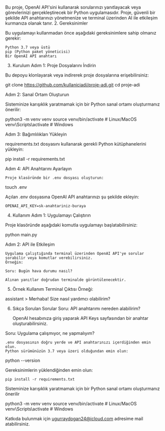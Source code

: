 Bu proje, OpenAI API'sini kullanarak sorularınızı yanıtlayacak veya görevlerinizi gerçekleştirecek bir Python uygulamasıdır. Proje, güvenli bir şekilde API anahtarınızı yönetmenize ve terminal üzerinden AI ile etkileşim kurmanıza olanak tanır.
2. Gereksinimler

Bu uygulamayı kullanmadan önce aşağıdaki gereksinimlere sahip olmanız gerekir:

    Python 3.7 veya üstü
    pip (Python paket yöneticisi)
    Bir OpenAI API anahtarı

3. Kurulum
Adım 1: Proje Dosyalarını İndirin

Bu depoyu klonlayarak veya indirerek proje dosyalarına erişebilirsiniz:

git clone https://github.com/kullaniciadi/proje-adi.git
cd proje-adi

Adım 2: Sanal Ortam Oluşturun

Sisteminize karışıklık yaratmamak için bir Python sanal ortamı oluşturmanız önerilir:

python3 -m venv venv
source venv/bin/activate  # Linux/MacOS
venv\Scripts\activate      # Windows

Adım 3: Bağımlılıkları Yükleyin

requirements.txt dosyasını kullanarak gerekli Python kütüphanelerini yükleyin:

pip install -r requirements.txt

Adım 4: API Anahtarını Ayarlayın

    Proje klasöründe bir .env dosyası oluşturun:

touch .env

Açılan .env dosyasına OpenAI API anahtarınızı şu şekilde ekleyin:

    OPENAI_API_KEY=sk-anahtariniz-buraya

4. Kullanım
Adım 1: Uygulamayı Çalıştırın

Proje klasöründe aşağıdaki komutla uygulamayı başlatabilirsiniz:

python main.py

Adım 2: API ile Etkileşim

    Uygulama çalıştığında terminal üzerinden OpenAI API'ye sorular sorabilir veya komutlar verebilirsiniz.
    Örneğin:

    Soru: Bugün hava durumu nasıl?

    Alınan yanıtlar doğrudan terminalde görüntülenecektir.

5. Örnek Kullanım
Terminal Çıktısı Örneği:

assistant > Merhaba! Size nasıl yardımcı olabilirim?

6. Sıkça Sorulan Sorular
Soru: API anahtarımı nereden alabilirim?

    OpenAI hesabınıza giriş yaparak API Keys sayfasından bir anahtar oluşturabilirsiniz.

Soru: Uygulama çalışmıyor, ne yapmalıyım?

    .env dosyasının doğru yerde ve API anahtarınızı içerdiğinden emin olun.
    Python sürümünüzün 3.7 veya üzeri olduğundan emin olun:

python --version

Gereksinimlerin yüklendiğinden emin olun:

    pip install -r requirements.txt

Sisteminize karışıklık yaratmamak için bir Python sanal ortamı oluşturmanız önerilir

python3 -m venv venv
source venv/bin/activate  # Linux/MacOS
venv\Scripts\activate      # Windows

Katkıda bulunmak için ugurraydogan24@icloud.com adresime mail atabilirsiniz.
